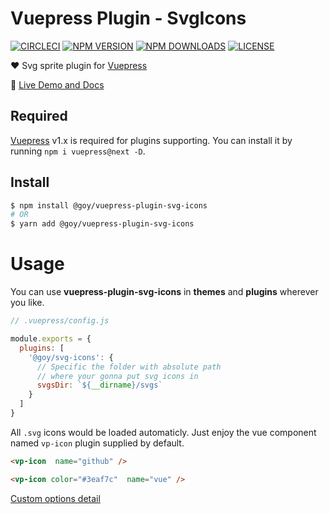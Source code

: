 # Vuepress Plugin - SvgIcons

[![CIRCLECI](https://img.shields.io/circleci/project/ntnyq/vuepress-plugin-svg-icons/master.svg?logo=circleci)](https://circleci.com/gh/ntnyq/vuepress-plugin-svg-icons)
[![NPM VERSION](https://img.shields.io/npm/v/@goy/vuepress-plugin-svg-icons.svg)](https://www.npmjs.com/package/@goy/vuepress-plugin-svg-icons)
[![NPM DOWNLOADS](https://img.shields.io/npm/dy/@goy/vuepress-plugin-svg-icons.svg)](https://www.npmjs.com/package/@goy/vuepress-plugin-svg-icons)
[![LICENSE](https://img.shields.io/github/license/ntnyq/vuepress-plugin-svg-icons.svg)](https://github.com/ntnyq/vuepress-plugin-svg-icons/blob/master/LICENSE)

:heart: Svg sprite plugin for [Vuepress](https://vuepress.vuejs.org)

:book: [Live Demo and Docs](https://vp-icon.goyfe.com)

## Required

[Vuepress](https://v1.vuepress.vuejs.org/theme/) v1.x is required for plugins supporting. You can install it by running `npm i vuepress@next -D`.

## Install

``` bash
$ npm install @goy/vuepress-plugin-svg-icons
# OR
$ yarn add @goy/vuepress-plugin-svg-icons
```

# Usage

You can use __vuepress-plugin-svg-icons__ in __themes__ and __plugins__ wherever you like.

``` js
// .vuepress/config.js

module.exports = {
  plugins: [
    '@goy/svg-icons': {
      // Specific the folder with absolute path
      // where your gonna put svg icons in
      svgsDir: `${__dirname}/svgs`
    }
  ]
}
```

All `.svg` icons would be loaded automaticly.
Just enjoy the vue component named `vp-icon` plugin supplied by default.

``` markdown
<vp-icon  name="github" />

<vp-icon color="#3eaf7c"  name="vue" />
```

[Custom options detail](https://vp-icon.goyfe.com/guide)
